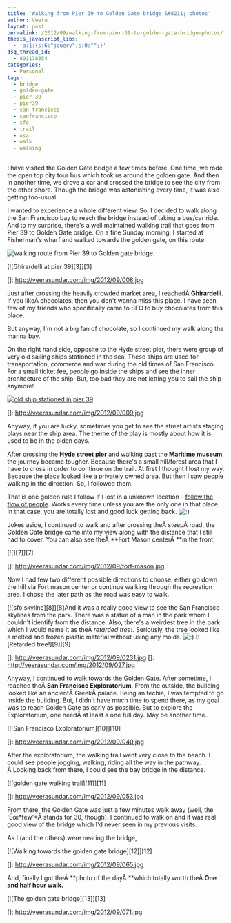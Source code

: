 ```yaml
---
title: 'Walking from Pier 39 to Golden Gate bridge &#8211; photos'
author: Veera
layout: post
permalink: /2012/09/walking-from-pier-39-to-golden-gate-bridge-photos/
thesis_javascript_libs:
  - 'a:1:{s:6:"jquery";s:0:"";}'
dsq_thread_id:
  - 891178354
categories:
  - Personal
tags:
  - bridge
  - golden-gate
  - pier-39
  - pier39
  - san-francisco
  - sanfrancisco
  - sfo
  - trail
  - usa
  - walk
  - walking
---
```


I have visited the Golden Gate bridge a few times before. One time, we rode the open top city tour bus which took us around the golden gate. And then in another time, we drove a car and crossed the bridge to see the city from the other shore. Though the bridge was astonishing every time, it was also getting too-usual.

I wanted to experience a whole different view. So, I decided to walk along the San Francisco bay to reach the bridge instead of taking a bus/car ride. And to my surprise, there's a well maintained walking trail that goes from Pier 39 to Golden Gate bridge. On a fine Sunday morning, I started at Fisherman's wharf and walked towards the golden gate, on this route:

![walking route from Pier 39 to Golden gate bridge][1].

 [1]: http://veerasundar.com/img/2012/09/pier39-golden-gate-route.png "pier39-golden-gate-route"

[![Ghirardelli at pier 39][3]][3]

 []: http://veerasundar.com/img/2012/09/008.jpg

Just after crossing the heavily crowded market area, I reachedÂ **Ghirardelli**. If you likeÂ chocolates, then you don't wanna miss this place. I have seen few of my friends who specifically came to SFO to buy chocolates from this place.

But anyway, I'm not a big fan of chocolate, so I continued my walk along the marina bay.

On the right hand side, opposite to the Hyde street pier, there were group of very old sailing ships stationed in the sea. These ships are used for transportation, commerce and war during the old times of San Francisco. For a small ticket fee, people go inside the ships and see the inner architecture of the ship. But, too bad they are not letting you to sail the ship anymore!

[![old ship stationed in pier 39][4]][4]

 []: http://veerasundar.com/img/2012/09/009.jpg

Anyway, if you are lucky, sometimes you get to see the street artists staging plays near the ship area. The theme of the play is mostly about how it is used to be in the olden days.

After crossing the **Hyde street pier** and walking past the **Maritime museum**, the journey became tougher. Because there's a small hill/forest area that I have to cross in order to continue on the trail. At first I thought I lost my way. Because the place looked like a privately owned area. But then I saw people walking in the direction. So, I followed them.

That is one golden rule I follow if I lost in a unknown location - [follow the flow of people][4]. Works every time unless you are the only one in that place. In that case, you are totally lost and good luck getting back. ![:)][5] 

 [4]: http://www.bbc.co.uk/news/magazine-15125287 "6 ways to never lost in a city again"
 [5]: http://veerasundar.com/blog/wp-includes/images/smilies/icon_smile.gif

Jokes aside, I continued to walk and after crossing theÂ steepÂ road, the Golden Gate bridge came into my view along with the distance that I still had to cover. You can also see theÂ **Fort Mason centerÂ **in the front.

[![][7]][7]

 []: http://veerasundar.com/img/2012/09/fort-mason.jpg

Now I had few two different possible directions to choose: either go down the hill via Fort mason center or continue walking through the recreation area. I chose the later path as the road was easy to walk.

[![sfo skyline][8]][8]And it was a really good view to see the San Francisco skylines from the park. There was a statue of a man in the park whom I couldn't identify from the distance. Also, there's a weirdest tree in the park which I would name it as theÂ *retarded tree!*. Seriously, the tree looked like a melted and frozen plastic material without using any molds. ![:)][5] [![Retarded tree!][9]][9]

 []: http://veerasundar.com/img/2012/09/0231.jpg
 []: http://veerasundar.com/img/2012/09/027.jpg

Anyway, I continued to walk towards the Golden Gate. After sometime, I reached theÂ **San Francisco Exploratorium**. From the outside, the building looked like an ancientÂ GreekÂ palace. Being an techie, I was tempted to go inside the building. But, I didn't have much time to spend there, as my goal was to reach Golden Gate as early as possible. But to explore the Exploratorium, one needÂ at least a one full day. May be another time..

[![San Francisco Exploratorium][10]][10]

 []: http://veerasundar.com/img/2012/09/040.jpg

After the exploratorium, the walking trail went very close to the beach. I could see people jogging, walking, riding all the way in the pathway. Â Looking back from there, I could see the bay bridge in the distance.

[![golden gate walking trail][11]][11]

 []: http://veerasundar.com/img/2012/09/053.jpg

From there, the Golden Gate was just a few minutes walk away (well, the 'Ëœ*few'*Â stands for 30, though). I continued to walk on and it was real good view of the bridge which I'd never seen in my previous visits.

As I (and the others) were nearing the bridge,

[![Walking towards the golden gate bridge][12]][12]

 []: http://veerasundar.com/img/2012/09/065.jpg

And, finally I got theÂ **photo of the dayÂ **which totally worth theÂ **One and half hour walk.**

[![The golden gate bridge][13]][13]

 []: http://veerasundar.com/img/2012/09/071.jpg